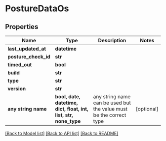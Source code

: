 # PostureDataOs


## Properties
Name | Type | Description | Notes
------------ | ------------- | ------------- | -------------
**last_updated_at** | **datetime** |  | 
**posture_check_id** | **str** |  | 
**timed_out** | **bool** |  | 
**build** | **str** |  | 
**type** | **str** |  | 
**version** | **str** |  | 
**any string name** | **bool, date, datetime, dict, float, int, list, str, none_type** | any string name can be used but the value must be the correct type | [optional]

[[Back to Model list]](../README.md#documentation-for-models) [[Back to API list]](../README.md#documentation-for-api-endpoints) [[Back to README]](../README.md)


